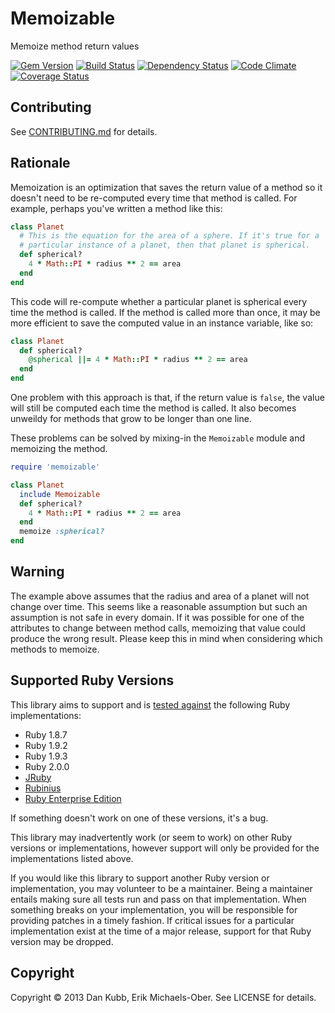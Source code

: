 # Memoizable

Memoize method return values

[![Gem Version](https://badge.fury.io/rb/memoizable.png)][gem]
[![Build Status](https://secure.travis-ci.org/dkubb/memoizable.png?branch=master)][travis]
[![Dependency Status](https://gemnasium.com/dkubb/memoizable.png)][gemnasium]
[![Code Climate](https://codeclimate.com/github/dkubb/memoizable.png)][codeclimate]
[![Coverage Status](https://coveralls.io/repos/dkubb/memoizable/badge.png?branch=master)][coveralls]

[gem]: https://rubygems.org/gems/memoizable
[travis]: https://travis-ci.org/dkubb/memoizable
[gemnasium]: https://gemnasium.com/dkubb/memoizable
[codeclimate]: https://codeclimate.com/github/dkubb/memoizable
[coveralls]: https://coveralls.io/r/dkubb/memoizable

## Contributing

See [CONTRIBUTING.md](CONTRIBUTING.md) for details.

## Rationale

Memoization is an optimization that saves the return value of a method so it
doesn't need to be re-computed every time that method is called. For example,
perhaps you've written a method like this:

```ruby
class Planet
  # This is the equation for the area of a sphere. If it's true for a
  # particular instance of a planet, then that planet is spherical.
  def spherical?
    4 * Math::PI * radius ** 2 == area
  end
end
```

This code will re-compute whether a particular planet is spherical every time
the method is called. If the method is called more than once, it may be more
efficient to save the computed value in an instance variable, like so:

```ruby
class Planet
  def spherical?
    @spherical ||= 4 * Math::PI * radius ** 2 == area
  end
end
```

One problem with this approach is that, if the return value is `false`, the
value will still be computed each time the method is called. It also becomes
unweildy for methods that grow to be longer than one line.

These problems can be solved by mixing-in the `Memoizable` module and memoizing
the method.

```ruby
require 'memoizable'

class Planet
  include Memoizable
  def spherical?
    4 * Math::PI * radius ** 2 == area
  end
  memoize :spherical?
end
```

## Warning

The example above assumes that the radius and area of a planet will not change
over time. This seems like a reasonable assumption but such an assumption is
not safe in every domain. If it was possible for one of the attributes to
change between method calls, memoizing that value could produce the wrong
result. Please keep this in mind when considering which methods to memoize.

Supported Ruby Versions
-----------------------

This library aims to support and is [tested against][travis] the following Ruby
implementations:

* Ruby 1.8.7
* Ruby 1.9.2
* Ruby 1.9.3
* Ruby 2.0.0
* [JRuby][]
* [Rubinius][]
* [Ruby Enterprise Edition][ree]

[jruby]: http://jruby.org/
[rubinius]: http://rubini.us/
[ree]: http://www.rubyenterpriseedition.com/

If something doesn't work on one of these versions, it's a bug.

This library may inadvertently work (or seem to work) on other Ruby versions or
implementations, however support will only be provided for the implementations
listed above.

If you would like this library to support another Ruby version or
implementation, you may volunteer to be a maintainer. Being a maintainer
entails making sure all tests run and pass on that implementation. When
something breaks on your implementation, you will be responsible for providing
patches in a timely fashion. If critical issues for a particular implementation
exist at the time of a major release, support for that Ruby version may be
dropped.

## Copyright

Copyright &copy; 2013 Dan Kubb, Erik Michaels-Ober. See LICENSE for details.
